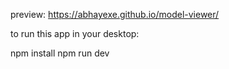 preview: https://abhayexe.github.io/model-viewer/


to run this app in your desktop:

npm install
npm run dev
